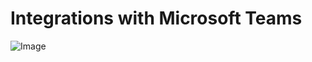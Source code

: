 # Integrations with Microsoft Teams
![Image](https://worktankwebcasts.com/wp-content/uploads/freshizer/eba4788215aa7c478396aaabccb054aa_Teams-Logo-700-c-90.jpg)
